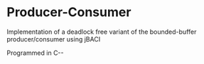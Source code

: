 # Producer-Consumer
Implementation of a deadlock free variant of the bounded-buffer producer/consumer using jBACI

Programmed in C--
